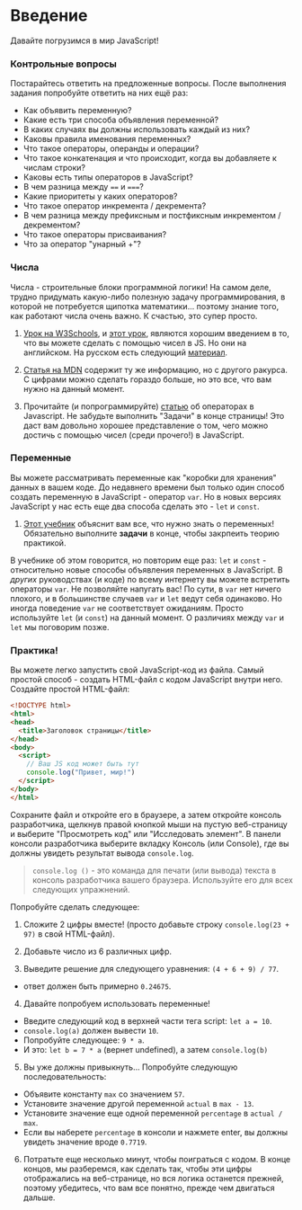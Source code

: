 # Введение

Давайте погрузимся в мир JavaScript!

### Контрольные вопросы

Постарайтесь ответить на предложенные вопросы. После выполнения задания попробуйте ответить на них ещё раз:

* Как объявить переменную?
* Какие есть три способа объявления переменной?
* В каких случаях вы должны использовать каждый из них?
* Каковы правила именования переменных?
* Что такое операторы, операнды и операции?
* Что такое конкатенация и что происходит, когда вы добавляете к числам строки?
* Каковы есть типы операторов в JavaScript?
* В чем разница между `==` и `===`?
* Какие приоритеты у каких операторов?
* Что такое оператор инкремента / декремента?
* В чем разница между префиксным и постфиксным инкрементом / декрементом?
* Что такое операторы присваивания?
* Что за оператор "унарный +"?

### Числа

Числа - строительные блоки программной логики!  На самом деле, трудно придумать какую-либо полезную задачу программирования, в которой не потребуется щипотка математики... поэтому знание того, как работают числа очень важно. К счастью, это супер просто.

1. [Урок на W3Schools](https://www.w3schools.com/js/js_numbers.asp), и [этот урок](https://www.w3schools.com/js/js_arithmetic.asp), являются хорошим введением в то, что вы можете сделать с помощью чисел в JS. Но они на английском. На русском есть следующий [материал](https://learn.javascript.ru/number).
   
2. [Статья на MDN](https://developer.mozilla.org/ru/docs/Learn/JavaScript/%D0%9F%D0%B5%D1%80%D0%B2%D1%8B%D0%B5_%D1%88%D0%B0%D0%B3%D0%B8/Math) содержит ту же информацию, но с другого ракурса. С цифрами можно сделать гораздо больше, но это все, что вам нужно на данный момент.

3. Прочитайте (и попрограммируйте) [статью](https://learn.javascript.ru/operators) об операторах в Javascript. Не забудьте выполнить "Задачи" в конце страницы! Это даст вам довольно хорошее представление о том, чего можно достичь с помощью чисел (среди прочего!) в JavaScript.

### Переменные

Вы можете рассматривать переменные как "коробки для хранения" данных в вашем коде. До недавнего времени был только один способ создать переменную в JavaScript - оператор `var`. Но в новых версиях JavaScript у нас есть еще два способа сделать это - `let` и `const`.

1. [Этот учебник](https://learn.javascript.ru/variables) объяснит вам все, что нужно знать о переменных! Обязательно выполните __задачи__ в конце, чтобы закрпеить теорию практикой.

В учебнике об этом говорится, но повторим еще раз: `let` и `const` - относительно новые способы объявления переменных в JavaScript. В _других_ руководствах (и коде) по всему интернету вы можете встретить операторы `var`. Не позволяйте напугать вас! По сути, в `var` нет ничего плохого, и в большинстве случаев `var` и `let` ведут себя одинаково. Но иногда поведение `var` не соответствует ожиданиям. Просто используйте `let` (и `const`) на данный момент. О различиях между `var` и `let` мы поговорим позже.

### Практика!

Вы можете легко запустить свой JavaScript-код из файла. Самый простой способ - создать HTML-файл с кодом JavaScript внутри него. Создайте простой HTML-файл:

~~~ HTML
<!DOCTYPE html>
<html>
<head>
  <title>Заголовок страницы</title>
</head>
<body>
  <script>
 	// Ваш JS код может быть тут
    console.log("Привет, мир!")
  </script>
</body>
</html>
~~~

Сохраните файл и откройте его в браузере, а затем откройте консоль разработчика, щелкнув правой кнопкой мыши на пустую веб-страницу и выберите "Просмотреть код" или "Исследовать элемент". В панели консоли разработчика выберите вкладку Консоль (или Console), где вы должны увидеть результат вывода `console.log`.

> `console.log ()` - это команда для печати (или вывода) текста в консоль разработчика вашего браузера. Используйте его для всех следующих упражнений.

Попробуйте сделать следующее:

1. Сложите 2 цифры вместе! (просто добавьте строку `console.log(23 + 97)` в свой HTML-файл).

2. Добавьте число из 6 различных цифр.

3. Выведите решение для следующего уравнения: `(4 + 6 + 9) / 77`.
 - ответ должен быть примерно `0.24675`.

4. Давайте попробуем использовать переменные!
 - Введите следующий код в верхней части тега script: `let a = 10`.
 - `console.log(a)` должен вывести `10`.
 - Попробуйте следующее: `9 * a`.
 - И это: `let b = 7 * a` (вернет undefined), а затем `console.log(b)`

5. Вы уже должны привыкнуть... Попробуйте следующую последовательность:
 - Объявите константу `max` со значением `57`.
 - Установите значение другой переменной `actual` в `max - 13`.
 - Установите значение еще одной переменной `percentage` в `actual / max`.
 - Если вы наберете `percentage` в консоли и нажмете enter, вы должны увидеть значение вроде `0.7719`.

6. Потратьте еще несколько минут, чтобы поиграться с кодом. В конце концов, мы разберемся, как сделать так, чтобы эти цифры отображались на веб-странице, но вся логика останется прежней, поэтому убедитесь, что вам все понятно, прежде чем двигаться дальше.
